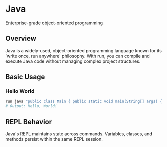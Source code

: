 # Java

Enterprise-grade object-oriented programming

## Overview

Java is a widely-used, object-oriented programming language known for its 'write once, run anywhere' philosophy. With run, you can compile and execute Java code without managing complex project structures.

## Basic Usage

### Hello World

```bash
run java "public class Main { public static void main(String[] args) { System.out.println(\"Hello, World!\"); } }"
# Output: Hello, World!
```

## REPL Behavior

Java's REPL maintains state across commands. Variables, classes, and methods persist within the same REPL session.
